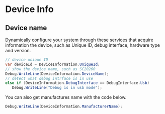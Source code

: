 # Device Info
## Device name
Dynamically configure your system through these services that acquire information the device, such as Unique ID, debug interface, hardware type and version.

```cs
// device unique ID
var deviceId = DeviceInformation.UniqueId;
// show the device name, such as SC20260
Debug.WriteLine(DeviceInformation.DeviceName);
// detect what debug intrface is in use
else if (DeviceInformation.DebugInterface == DebugInterface.Usb)
   Debug.WriteLine("Debug is in usb mode");
```

You can also get manufactures name with the code below. 
```cs
Debug.WriteLine(DeviceInformation.ManufacturerName);
```

